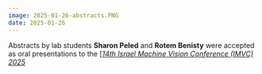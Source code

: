 ```yaml
---
image: 2025-01-26-abstracts.PNG
date: 2025-01-26
---
```


Abstracts by lab students **Sharon Peled** and **Rotem Benisty** were accepted as oral presentations to the [[*14th Israel Machine Vision Conference (IMVC) 2025*](https://www.imvc.co.il/)

